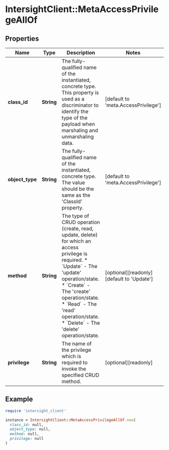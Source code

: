 # IntersightClient::MetaAccessPrivilegeAllOf

## Properties

| Name | Type | Description | Notes |
| ---- | ---- | ----------- | ----- |
| **class_id** | **String** | The fully-qualified name of the instantiated, concrete type. This property is used as a discriminator to identify the type of the payload when marshaling and unmarshaling data. | [default to &#39;meta.AccessPrivilege&#39;] |
| **object_type** | **String** | The fully-qualified name of the instantiated, concrete type. The value should be the same as the &#39;ClassId&#39; property. | [default to &#39;meta.AccessPrivilege&#39;] |
| **method** | **String** | The type of CRUD operation (create, read, update, delete) for which an access privilege is required. * &#x60;Update&#x60; - The &#39;update&#39; operation/state. * &#x60;Create&#x60; - The &#39;create&#39; operation/state. * &#x60;Read&#x60; - The &#39;read&#39; operation/state. * &#x60;Delete&#x60; - The &#39;delete&#39; operation/state. | [optional][readonly][default to &#39;Update&#39;] |
| **privilege** | **String** | The name of the privilege which is required to invoke the specified CRUD method. | [optional][readonly] |

## Example

```ruby
require 'intersight_client'

instance = IntersightClient::MetaAccessPrivilegeAllOf.new(
  class_id: null,
  object_type: null,
  method: null,
  privilege: null
)
```

